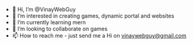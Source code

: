 - 👋 Hi, I’m @VinayWebGuy
- 👀 I’m interested in creating games, dynamic portal and websites
- 🌱 I’m currently learning mern
- 💞️ I’m looking to collaborate on games
- 📫 How to reach me - just send me a Hi on vinaywebguy@gmail.com

<!---
VinayWebGuy/VinayWebGuy is a ✨ special ✨ repository because its `README.md` (this file) appears on your GitHub profile.
You can click the Preview link to take a look at your changes.
--->

